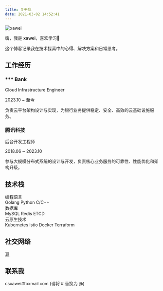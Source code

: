 ```yaml
---
title: 关于我
date: 2021-03-02 14:52:41
---
```


<div class="about-page">

<div class="about-header">
  <div class="profile-avatar">
    <img src="https://blog202411-1252613377.cos.ap-guangzhou.myqcloud.com/202505062012266.png" alt="xawei" class="about-avatar">
  </div>
  <div class="intro-text">
    <p>嗨，我是 <strong>xawei</strong>，喜欢学习🙂</p>
    <p>这个博客记录我在技术探索中的心得、解决方案和日常思考。</p>
  </div>
</div>

<div class="about-section">
  <h2><i class="fa-solid fa-briefcase"></i> 工作经历</h2>
  <div class="timeline">
    <div class="timeline-item">
      <div class="timeline-item-content">
        <h3>*** Bank</h3>
        <p class="position">Cloud Infrastructure Engineer</p>
        <p class="period">2023.10 ~ 至今</p>
        <p class="description">负责云平台架构设计与实现，为银行业务提供稳定、安全、高效的云基础设施服务。</p>
      </div>
    </div>
    <div class="timeline-item">
      <div class="timeline-item-content">
        <h3>腾讯科技</h3>
        <p class="position">后台开发工程师</p>
        <p class="period">2018.06 ~ 2023.10</p>
        <p class="description">参与大规模分布式系统的设计与开发，负责核心业务服务的可靠性、性能优化和架构升级。</p>
      </div>
    </div>
  </div>
</div>

<div class="about-section">
  <h2><i class="fa-solid fa-code"></i> 技术栈</h2>
  
  <div class="skills-row">
    <div class="skills-icon"><i class="fa-solid fa-laptop-code"></i></div>
    <div class="skills-label">编程语言</div>
    <div class="skills-list">
      <span class="skill-item">Golang</span>
      <span class="skill-item">Python</span>
      <span class="skill-item">C/C++</span>
    </div>
  </div>
  
  <div class="skills-row">
    <div class="skills-icon"><i class="fa-solid fa-database"></i></div>
    <div class="skills-label">数据库</div>
    <div class="skills-list">
      <span class="skill-item">MySQL</span>
      <span class="skill-item">Redis</span>
      <span class="skill-item">ETCD</span>
    </div>
  </div>
  
  <div class="skills-row">
    <div class="skills-icon"><i class="fa-solid fa-cloud"></i></div>
    <div class="skills-label">云原生技术</div>
    <div class="skills-list">
      <span class="skill-item">Kubernetes</span>
      <span class="skill-item">Istio</span>
      <span class="skill-item">Docker</span>
      <span class="skill-item">Terraform</span>
    </div>
  </div>
</div>

<div class="about-section">
  <h2><i class="fa-solid fa-link"></i> 社交网络</h2>
  <div class="social-links">
    <a href="https://github.com/xawei" target="_blank" class="social-link">
      <i class="fa-brands fa-github"></i>
    </a>
    <a href="https://www.douban.com/people/goanda/" target="_blank" class="social-link douban-icon">
      豆
    </a>
  </div>
</div>

<div class="about-section">
  <h2><i class="fa-solid fa-envelope"></i> 联系我</h2>
  <p class="contact-info">
    <i class="fa-solid fa-at"></i> csxawei#foxmail.com (请将 # 替换为 @)
  </p>
</div>

</div>
